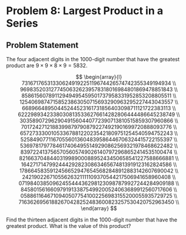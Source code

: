 # Problem 8: Largest Product in a Series

## Problem Statement

The four adjacent digits in the $1000$-digit number that have the greatest product are $9 × 9 × 8 × 9 = 5832$.

$$
\begin{array}{l}
73167176531330624919225119674426574742355349194934 \\
96983520312774506326239578318016984801869478851843 \\
85861560789112949495459501737958331952853208805511 \\
12540698747158523863050715693290963295227443043557 \\
66896648950445244523161731856403098711121722383113 \\
62229893423380308135336276614282806444486645238749 \\
30358907296290491560440772390713810515859307960866 \\
70172427121883998797908792274921901699720888093776 \\
65727333001053367881220235421809751254540594752243 \\
52584907711670556013604839586446706324415722155397 \\
53697817977846174064955149290862569321978468622482 \\
83972241375657056057490261407972968652414535100474 \\
82166370484403199890008895243450658541227588666881 \\
16427171479924442928230863465674813919123162824586 \\
17866458359124566529476545682848912883142607690042 \\
24219022671055626321111109370544217506941658960408 \\
07198403850962455444362981230987879927244284909188 \\
84580156166097919133875499200524063689912560717606 \\
05886116467109405077541002256983155200055935729725 \\
71636269561882670428252483600823257530420752963450 \\
\end{array}
$$

Find the thirteen adjacent digits in the $1000$-digit number that have the greatest product. What is the value of this product?
